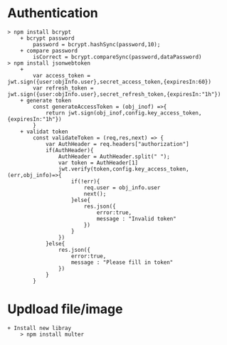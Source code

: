 



#  Authentication
    > npm install bcrypt
        + bcrypt password
            password = bcrypt.hashSync(password,10);
        + compare password
            isCorrect = bcrypt.compareSync(password,dataPassword)
    > npm install jsonwebtoken
        +  
            var access_token = jwt.sign({user:objInfo.user},secret_access_token,{expiresIn:60})
            var refresh_token = jwt.sign({user:objInfo.user},secret_refresh_token,{expiresIn:"1h"})
        + generate token
            const generateAccessToken = (obj_inof) =>{
                return jwt.sign(obj_inof,config.key_access_token,{expiresIn:"1h"})
            }
        + validat token
            const validateToken = (req,res,next) => {
                var AuthHeader = req.headers["authorization"]
                if(AuthHeader){
                    AuthHeader = AuthHeader.split(" ");
                    var token = AuthHeader[1]
                    jwt.verify(token,config.key_access_token,(err,obj_info)=>{
                        if(!err){
                            req.user = obj_info.user
                            next();
                        }else{
                            res.json({
                                error:true,
                                message : "Invalid token"
                            })
                        }
                    })
                }else{
                    res.json({
                        error:true,
                        message : "Please fill in token"
                    })
                }
            }
# Updload file/image
    + Install new libray
        > npm install multer

